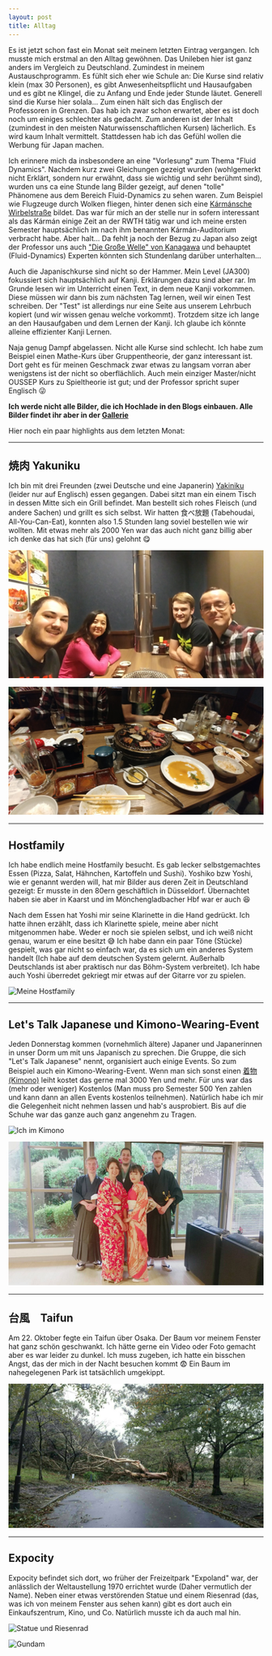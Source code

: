 ```yaml
---
layout: post
title: Alltag
---
```


Es ist jetzt schon fast ein Monat seit meinem letzten Eintrag vergangen. Ich musste mich erstmal an den Alltag gewöhnen. Das Unileben hier ist ganz anders im Vergleich zu Deutschland. Zumindest in meinem Austauschprogramm. Es fühlt sich eher wie Schule an: Die Kurse sind relativ klein (max 30 Personen), es gibt Anwesenheitspflicht und Hausaufgaben und es gibt ne Klingel, die zu Anfang und Ende jeder Stunde läutet. Generell sind die Kurse hier solala... Zum einen hält sich das Englisch der Professoren in Grenzen. Das hab ich zwar schon erwartet, aber es ist doch noch um einiges schlechter als gedacht. Zum anderen ist der Inhalt (zumindest in den meisten Naturwissenschaftlichen Kursen) lächerlich. Es wird kaum Inhalt vermittelt. Stattdessen hab ich das Gefühl wollen die Werbung für Japan machen.

<!--more-->

Ich erinnere mich da insbesondere an eine "Vorlesung" zum Thema "Fluid Dynamics". Nachdem kurz zwei Gleichungen gezeigt wurden (wohlgemerkt nicht Erklärt, sondern nur erwähnt, dass sie wichtig und sehr berühmt sind), wurden uns ca eine Stunde lang Bilder gezeigt, auf denen "tolle" Phänomene aus dem Bereich Fluid-Dynamics zu sehen waren. Zum Beispiel wie Flugzeuge durch Wolken fliegen, hinter denen sich eine [Kármánsche Wirbelstraße](https://de.wikipedia.org/wiki/K%C3%A1rm%C3%A1nsche_Wirbelstra%C3%9Fe) bildet. Das war für mich an der stelle nur in sofern interessant als das Kármán einige Zeit an der RWTH tätig war und ich meine ersten Semester hauptsächlich im nach ihm benannten Kármán-Auditorium verbracht habe. Aber halt... Da fehlt ja noch der Bezug zu Japan also zeigt der Professor uns auch ["Die Große Welle" von Kanagawa](https://de.wikipedia.org/wiki/Die_gro%C3%9Fe_Welle_vor_Kanagawa) und behauptet (Fluid-Dynamics) Experten könnten sich Stundenlang darüber unterhalten...

Auch die Japanischkurse sind nicht so der Hammer. Mein Level (JA300) fokussiert sich hauptsächlich auf Kanji. Erklärungen dazu sind aber rar. Im Grunde lesen wir im Unterricht einen Text, in dem neue Kanji vorkommen. Diese müssen wir dann bis zum nächsten Tag lernen, weil wir einen Test schreiben. Der "Test" ist allerdings nur eine Seite aus unserem Lehrbuch kopiert (und wir wissen genau welche vorkommt). Trotzdem sitze ich lange an den Hausaufgaben und dem Lernen der Kanji. Ich glaube ich könnte alleine effizienter Kanji Lernen.

Naja genug Dampf abgelassen. Nicht alle Kurse sind schlecht. Ich habe zum Beispiel einen Mathe-Kurs über Gruppentheorie, der ganz interessant ist. Dort geht es für meinen Geschmack zwar etwas zu langsam vorran aber wenigstens ist der nicht so oberflächlich. Auch mein einziger Master/nicht OUSSEP Kurs zu Spieltheorie ist gut; und der Professor spricht super Englisch :stuck_out_tongue_winking_eye:

__Ich werde nicht alle Bilder, die ich Hochlade in den Blogs einbauen. Alle Bilder findet ihr aber in der [Gallerie](/gallery)__

Hier noch ein paar highlights aus dem letzten Monat:

---

## 焼肉 Yakuniku

Ich bin mit drei Freunden (zwei Deutsche und eine Japanerin) [Yakiniku](https://en.wikipedia.org/wiki/Yakiniku) (leider nur auf Englisch) essen gegangen. Dabei sitzt man ein einem Tisch in dessen Mitte sich ein Grill befindet. Man bestellt sich rohes Fleisch (und andere Sachen) und grillt es sich selbst. Wir hatten 食べ放題 (Tabehoudai, All-You-Can-Eat), konnten also 1.5 Stunden lang soviel bestellen wie wir wollten. Mit etwas mehr als 2000 Yen war das auch nicht ganz billig aber ich denke das hat sich (für uns) gelohnt :yum:

![Beim Yakiniku](/images/20171014_173417.jpg)

![FLEISCH!!!](/images/20171014_184815.jpg)

---

## Hostfamily

Ich habe endlich meine Hostfamily besucht. Es gab lecker selbstgemachtes Essen (Pizza, Salat, Hähnchen, Kartoffeln und Sushi). Yoshiko bzw Yoshi, wie er genannt werden will, hat mir Bilder aus deren Zeit in Deutschland gezeigt: Er musste in den 80ern geschäftlich in Düsseldorf. Übernachtet haben sie aber in Kaarst und im Mönchengladbacher Hbf war er auch :laughing: 

Nach dem Essen hat Yoshi mir seine Klarinette in die Hand gedrückt. Ich hatte ihnen erzählt, dass ich Klarinette spiele, meine aber nicht mitgenommen habe. Weder er noch sie spielen selbst, und ich weiß nicht genau, warum er eine besitzt :sweat_smile: Ich habe dann ein paar Töne (Stücke) gespielt, was gar nicht so einfach war, da es sich um ein anderes System handelt (Ich habe auf dem deutschen System gelernt. Außerhalb Deutschlands ist aber praktisch nur das Böhm-System verbreitet). Ich habe auch Yoshi überredet gekriegt mir etwas auf der Gitarre vor zu spielen.

![Meine Hostfamily](/images/20171021_160929.jpg)

---

## Let's Talk Japanese und Kimono-Wearing-Event

Jeden Donnerstag kommen (vornehmlich ältere) Japaner und Japanerinnen in unser Dorm um mit uns Japanisch zu sprechen. Die Gruppe, die sich "Let's Talk Japanese" nennt, organisiert auch einige Events. So zum Beispiel auch ein Kimono-Wearing-Event. Wenn man sich sonst einen [着物 (Kimono)](https://de.wikipedia.org/wiki/Kimono) leiht kostet das gerne mal 3000 Yen und mehr. Für uns war das (mehr oder weniger) Kostenlos (Man muss pro Semester 500 Yen zahlen und kann dann an allen Events kostenlos teilnehmen). Natürlich habe ich mir die Gelegenheit nicht nehmen lassen und hab's ausprobiert. Bis auf die Schuhe war das ganze auch ganz angenehm zu Tragen.

![Ich im Kimono](/images/20171022_132538.jpg)

![Gruppenfoto im Kimono](/images/20171022_1509263021269.jpg)

---

## 台風　Taifun

Am 22. Oktober fegte ein Taifun über Osaka. Der Baum vor meinem Fenster hat ganz schön geschwankt. Ich hätte gerne ein Video oder Foto gemacht aber es war leider zu dunkel. Ich muss zugeben, ich hatte ein bisschen Angst, das der mich in der Nacht besuchen kommt :fearful: Ein Baum im nahegelegenen Park ist tatsächlich umgekippt.

![Umgefallener Baum](/images/20171022_1509263083140.jpg)

---

## Expocity

Expocity befindet sich dort, wo früher der Freizeitpark "Expoland" war, der anlässlich der Weltaustellung 1970 errichtet wurde (Daher vermutlich der Name). Neben einer etwas verstörenden Statue und einem Riesenrad (das, was ich von meinem Fenster aus sehen kann) gibt es dort auch ein Einkaufszentrum, Kino, und Co. Natürlich musste ich da auch mal hin.

![Statue und Riesenrad](/images/20171025_143145_HDR.jpg)

![Gundam](/images/20171025_170226_HDR.jpg)